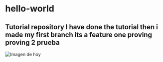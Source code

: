 # hello-world
Tutorial repository
I have done the tutorial 
then i made my first branch
its a feature one
proving 
proving 2
**prueba**
---
![Imagen de hoy](http://neogranadina.org/wordpress/wp-content/uploads/2016/10/Banner_Neogranadina_una_linea_100px-v2.png)
